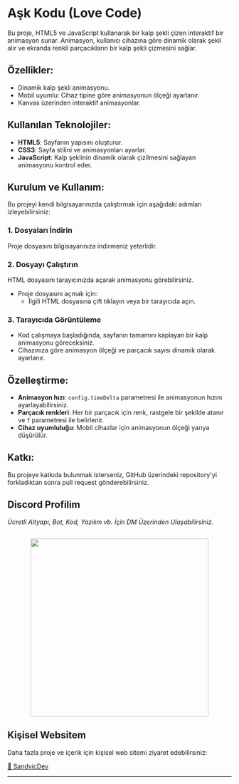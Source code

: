 # Aşk Kodu (Love Code)

Bu proje, HTML5 ve JavaScript kullanarak bir kalp şekli çizen interaktif bir animasyon sunar. Animasyon, kullanıcı cihazına göre dinamik olarak şekil alır ve ekranda renkli parçacıkların bir kalp şekli çizmesini sağlar.

## Özellikler:
- Dinamik kalp şekli animasyonu.
- Mobil uyumlu: Cihaz tipine göre animasyonun ölçeği ayarlanır.
- Kanvas üzerinden interaktif animasyonlar.

## Kullanılan Teknolojiler:
- **HTML5**: Sayfanın yapısını oluşturur.
- **CSS3**: Sayfa stilini ve animasyonları ayarlar.
- **JavaScript**: Kalp şeklinin dinamik olarak çizilmesini sağlayan animasyonu kontrol eder.

## Kurulum ve Kullanım:
Bu projeyi kendi bilgisayarınızda çalıştırmak için aşağıdaki adımları izleyebilirsiniz:

### 1. Dosyaları İndirin
Proje dosyasını bilgisayarınıza indirmeniz yeterlidir.

### 2. Dosyayı Çalıştırın
HTML dosyasını tarayıcınızda açarak animasyonu görebilirsiniz.

- Proje dosyasını açmak için:
  - İlgili HTML dosyasına çift tıklayın veya bir tarayıcıda açın.
  
### 3. Tarayıcıda Görüntüleme
- Kod çalışmaya başladığında, sayfanın tamamını kaplayan bir kalp animasyonu göreceksiniz.
- Cihazınıza göre animasyon ölçeği ve parçacık sayısı dinamik olarak ayarlanır.

## Özelleştirme:
- **Animasyon hızı**: `config.timeDelta` parametresi ile animasyonun hızını ayarlayabilirsiniz.
- **Parçacık renkleri**: Her bir parçacık için renk, rastgele bir şekilde atanır ve `f` parametresi ile belirlenir.
- **Cihaz uyumluluğu**: Mobil cihazlar için animasyonun ölçeği yarıya düşürülür.

## Katkı:
Bu projeye katkıda bulunmak isterseniz, GitHub üzerindeki repository'yi forkladıktan sonra pull request gönderebilirsiniz.

## Discord Profilim
*Ücretli Altyapı, Bot, Kod, Yazılım vb. İçin DM Üzerinden Ulaşabilirsiniz.*

<h2 align="center">
 <a href="https://discord.com/users/754497550483980328"><img  width="400px" src="https://lanyard.kyrie25.dev/api/1316187326246027305?decoration=true&useDisplayName=true&animationDuration=2s&waveColor=3256a8&imgStyle=square&imgBorderRadius=16px&bg=DD272700&idle"></a>


## Kişisel Websitem
Daha fazla proje ve içerik için kişisel web sitemi ziyaret edebilirsiniz:

[🔗 SandvicDev ](https://www.sandvicdev.xyz/)  

---